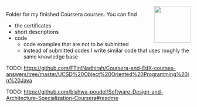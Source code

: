 <img src="https://upload.wikimedia.org/wikipedia/commons/9/97/Coursera-Logo_600x600.svg" width="100" height="100" align="right">

Folder for my finished Coursera courses. You can find
- the certificates
- short descriptions
- code 
  - code examples that are not to be submitted
  - instead of submitted codes I write similar code that uses roughly the same knowledge base

TODO: https://github.com/FTiniNadhirah/Coursera-and-EdX-courses-answers/tree/master/UCSD%20Object%20Oriented%20Programming%20in%20Java

TODO: https://github.com/bishwa-poudel/Software-Design-and-Architecture-Specialization-Coursera#readme
